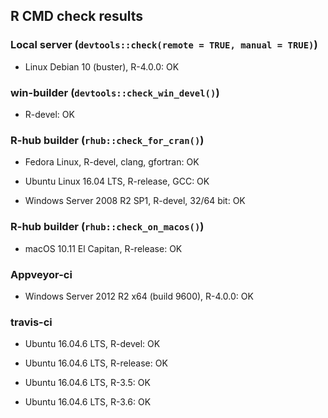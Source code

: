 ## R CMD check results

### Local server (`devtools::check(remote = TRUE, manual = TRUE)`)

* Linux Debian 10 (buster), R-4.0.0: OK

### win-builder (`devtools::check_win_devel()`)

* R-devel: OK

### R-hub builder (`rhub::check_for_cran()`)

* Fedora Linux, R-devel, clang, gfortran: OK

* Ubuntu Linux 16.04 LTS, R-release, GCC: OK

* Windows Server 2008 R2 SP1, R-devel, 32/64 bit: OK

### R-hub builder (`rhub::check_on_macos()`)

* macOS 10.11 El Capitan, R-release: OK

### Appveyor-ci

* Windows Server 2012 R2 x64 (build 9600), R-4.0.0: OK

### travis-ci

* Ubuntu 16.04.6 LTS, R-devel: OK

* Ubuntu 16.04.6 LTS, R-release: OK

* Ubuntu 16.04.6 LTS, R-3.5: OK

* Ubuntu 16.04.6 LTS, R-3.6: OK